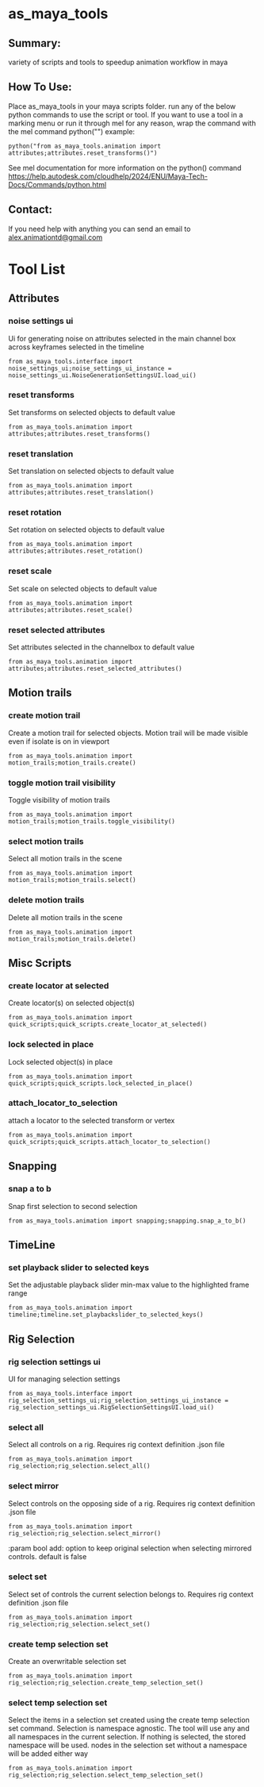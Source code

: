 # as_maya_tools
## Summary:
variety of scripts and tools to speedup animation workflow in maya
## How To Use:
Place as_maya_tools in your maya scripts folder. run any of the below python commands to use the script or tool.
If you want to use a tool in a marking menu or run it through mel for any reason, wrap the command with the mel command python("")
example:
```
python("from as_maya_tools.animation import attributes;attributes.reset_transforms()")
```
See mel documentation for more information on the python() command
https://help.autodesk.com/cloudhelp/2024/ENU/Maya-Tech-Docs/Commands/python.html

## Contact:
If you need help with anything you can send an email to alex.animationtd@gmail.com

# Tool List

## Attributes
### noise settings ui
Ui for generating noise on attributes selected in the main channel box across keyframes selected in the timeline
```
from as_maya_tools.interface import noise_settings_ui;noise_settings_ui_instance = noise_settings_ui.NoiseGenerationSettingsUI.load_ui()
```

### reset transforms
Set transforms on selected objects to default value
```
from as_maya_tools.animation import attributes;attributes.reset_transforms()
```

### reset translation
Set translation on selected objects to default value
```
from as_maya_tools.animation import attributes;attributes.reset_translation()
```

### reset rotation
Set rotation on selected objects to default value
```
from as_maya_tools.animation import attributes;attributes.reset_rotation()
```

### reset scale
Set scale on selected objects to default value
```
from as_maya_tools.animation import attributes;attributes.reset_scale()
```

### reset selected attributes
Set attributes selected in the channelbox to default value
```
from as_maya_tools.animation import attributes;attributes.reset_selected_attributes()
```

## Motion trails
### create motion trail
Create a motion trail for selected objects. Motion trail will be made visible even if isolate is on in viewport
```
from as_maya_tools.animation import motion_trails;motion_trails.create()
```

### toggle motion trail visibility
Toggle visibility of motion trails
```
from as_maya_tools.animation import motion_trails;motion_trails.toggle_visibility()
```

### select motion trails
Select all motion trails in the scene
```
from as_maya_tools.animation import motion_trails;motion_trails.select()
```

### delete motion trails
Delete all motion trails in the scene
```
from as_maya_tools.animation import motion_trails;motion_trails.delete()
```

## Misc Scripts
### create locator at selected
Create locator(s) on selected object(s)
```
from as_maya_tools.animation import quick_scripts;quick_scripts.create_locator_at_selected()
```

### lock selected in place
Lock selected object(s) in place
```
from as_maya_tools.animation import quick_scripts;quick_scripts.lock_selected_in_place()
```

### attach_locator_to_selection
attach a locator to the selected transform or vertex
```
from as_maya_tools.animation import quick_scripts;quick_scripts.attach_locator_to_selection()
```

## Snapping
### snap a to b
Snap first selection to second selection
```
from as_maya_tools.animation import snapping;snapping.snap_a_to_b()
```

## TimeLine
### set playback slider to selected keys
Set the adjustable playback slider min-max value to the highlighted frame range
```
from as_maya_tools.animation import timeline;timeline.set_playbackslider_to_selected_keys()
```

## Rig Selection
### rig selection settings ui
UI for managing selection settings
```
from as_maya_tools.interface import rig_selection_settings_ui;rig_selection_settings_ui_instance = rig_selection_settings_ui.RigSelectionSettingsUI.load_ui()
```

### select all
Select all controls on a rig. Requires rig context definition .json file 
```
from as_maya_tools.animation import rig_selection;rig_selection.select_all()
```

### select mirror
Select controls on the opposing side of a rig. Requires rig context definition .json file 
```
from as_maya_tools.animation import rig_selection;rig_selection.select_mirror()
```
:param bool add: option to keep original selection when selecting mirrored controls. default is false

### select set
Select set of controls the current selection belongs to. Requires rig context definition .json file 
```
from as_maya_tools.animation import rig_selection;rig_selection.select_set()
```

### create temp selection set
Create an overwritable selection set
```
from as_maya_tools.animation import rig_selection;rig_selection.create_temp_selection_set()
```

### select temp selection set
Select the items in a selection set created using the create temp selection set command. Selection is namespace agnostic. 
The tool will use any and all namespaces in the current selection. If nothing is selected, the stored namespace will be used.
nodes in the selection set without a namespace will be added either way
```
from as_maya_tools.animation import rig_selection;rig_selection.select_temp_selection_set()
```
